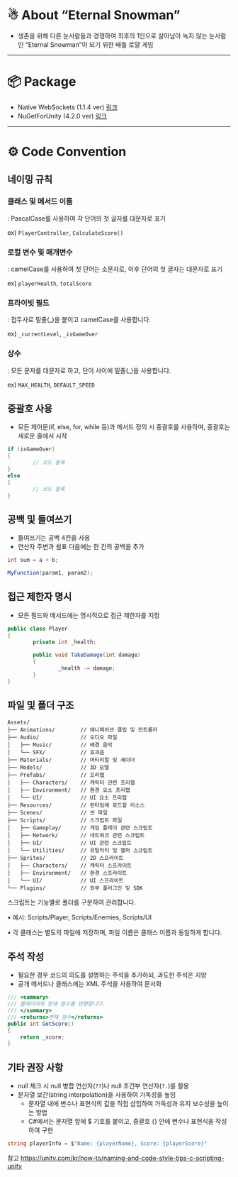 # ☃ About “Eternal Snowman”

- 생존을 위해 다른 눈사람들과 경쟁하여 최후의 1인으로 살아남아 녹지 않는 눈사람인 “Eternal Snowman”이 되기 위한 배틀 로얄 게임


---


# 📦 Package

- Native WebSockets (1.1.4 ver) [링크](https://github.com/endel/NativeWebSocket.git#upm)  
- NuGetForUnity (4.2.0 ver) [링크](https://github.com/GlitchEnzo/NuGetForUnity.git?path=/src/NuGetForUnity)

    
---


# ⚙️ Code Convention

## **네이밍 규칙**

### **클래스 및 메서드 이름**

: PascalCase를 사용하여 각 단어의 첫 글자를 대문자로 표기

ex) `PlayerController`, `CalculateScore()`

### **로컬 변수 및 매개변수**

: camelCase를 사용하여 첫 단어는 소문자로, 이후 단어의 첫 글자는 대문자로 표기

ex) `playerHealth`, `totalScore`

### **프라이빗 필드**

: 접두사로 밑줄(_)을 붙이고 camelCase를 사용합니다.

ex) `_currentLevel`, `_isGameOver`

### **상수**

: 모든 문자를 대문자로 하고, 단어 사이에 밑줄(_)을 사용합니다.

ex) `MAX_HEALTH`, `DEFAULT_SPEED`


## **중괄호 사용**

- 모든 제어문(if, else, for, while 등)과 메서드 정의 시 중괄호를 사용하며, 중괄호는 새로운 줄에서 시작

```csharp
if (isGameOver)
{
		// 코드 블록
}
else
{
		// 코드 블록
}
```

## **공백 및 들여쓰기**

- 들여쓰기는 공백 4칸을 사용
- 연산자 주변과 쉼표 다음에는 한 칸의 공백을 추가

```csharp
int sum = a + b;

MyFunction(param1, param2);
```

## **접근 제한자 명시**

- 모든 필드와 메서드에는 명시적으로 접근 제한자를 지정

```csharp
public class Player
{
		private int _health;
		
		public void TakeDamage(int damage)
		{
				_health -= damage;
		}
}
```

## **파일 및 폴더 구조**

```
Assets/
├── Animations/        // 애니메이션 클립 및 컨트롤러
├── Audio/             // 오디오 파일
│   ├── Music/         // 배경 음악
│   └── SFX/           // 효과음
├── Materials/         // 머티리얼 및 셰이더
├── Models/            // 3D 모델
├── Prefabs/           // 프리팹
│   ├── Characters/    // 캐릭터 관련 프리팹
│   ├── Environment/   // 환경 요소 프리팹
│   └── UI/            // UI 요소 프리팹
├── Resources/         // 런타임에 로드할 리소스
├── Scenes/            // 씬 파일
├── Scripts/           // 스크립트 파일
│   ├── Gameplay/      // 게임 플레이 관련 스크립트
│   ├── Network/       // 네트워크 관련 스크립트
│   ├── UI/            // UI 관련 스크립트
│   └── Utilities/     // 유틸리티 및 헬퍼 스크립트
├── Sprites/           // 2D 스프라이트
│   ├── Characters/    // 캐릭터 스프라이트
│   ├── Environment/   // 환경 스프라이트
│   └── UI/            // UI 스프라이트
└── Plugins/           // 외부 플러그인 및 SDK
```

스크립트는 기능별로 폴더를 구분하여 관리합니다.

•	예시: Scripts/Player, Scripts/Enemies, Scripts/UI

•	각 클래스는 별도의 파일에 저장하며, 파일 이름은 클래스 이름과 동일하게 합니다.

## **주석 작성**

- 필요한 경우 코드의 의도를 설명하는 주석을 추가하되, 과도한 주석은 지양
- 공개 메서드나 클래스에는 XML 주석을 사용하여 문서화

```csharp
/// <summary>
/// 플레이어의 현재 점수를 반환합니다.
/// </summary>
/// <returns>현재 점수</returns>
public int GetScore()
{
    return _score;
}
```

## **기타 권장 사항**

- null 체크 시 null 병합 연산자(`??`)나 null 조건부 연산자(`?.`)를 활용
- 문자열 보간(string interpolation)을 사용하여 가독성을 높임
    - 문자열 내에 변수나 표현식의 값을 직접 삽입하여 가독성과 유지 보수성을 높이는 방법
    - C#에서는 문자열 앞에 $ 기호를 붙이고, 중괄호 {} 안에 변수나 표현식을 작성하여 구현

```csharp
string playerInfo = $"Name: {playerName}, Score: {playerScore}"
```

참고
https://unity.com/kr/how-to/naming-and-code-style-tips-c-scripting-unity
